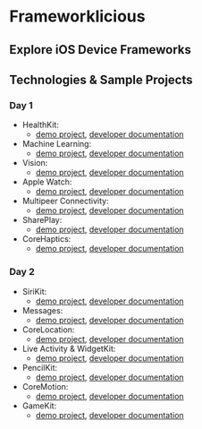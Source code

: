 # Frameworklicious
## Explore iOS Device Frameworks

## Technologies & Sample Projects
### Day 1
- HealthKit: 
  - [demo project](HealthKit), [developer documentation](http://developer.apple.com/documentation/healthkit)
- Machine Learning:
  - [demo project](Machine%20Learning), [developer documentation](http://developer.apple.com/documentation/coreml)
- Vision: 
  - [demo project](Vision), [developer documentation](http://developer.apple.com/documentation/vision)
- Apple Watch: 
  - [demo project](Apple%20Watch), [developer documentation](https://developer.apple.com/documentation/watchconnectivity)
- Multipeer Connectivity: 
  - [demo project](Multipeer%20Connectivity), [developer documentation](http://developer.apple.com/documentation/multipeerconnectivity)
- SharePlay: 
  - [demo project](SharePlay), [developer documentation](http://developer.apple.com/documentation/shareplay)
- CoreHaptics: 
  - [demo project](Haptics), [developer documentation](http://developer.apple.com/documentation/corehaptics/)

### Day 2
- SiriKit: 
  - [demo project](Siri), [developer documentation](http://developer.apple.com/documentation/sirikit)
- Messages:
  - [demo project](Messages), [developer documentation](http://developer.apple.com/documentation/messages)
- CoreLocation: 
  - [demo project](Location), [developer documentation](http://developer.apple.com/documentation/corelocation)
- Live Activity & WidgetKit: 
  - [demo project](Live%20Activity), [developer documentation](https://developer.apple.com/documentation/widgetkit)
- PencilKit: 
  - [demo project](PencilKit), [developer documentation](http://developer.apple.com/documentation/pencilkit)
- CoreMotion: 
  - [demo project](CoreMotion), [developer documentation](http://developer.apple.com/documentation/coremotion)
- GameKit: 
  - [demo project](GameKit), [developer documentation](http://developer.apple.com/documentation/gamekit/)
